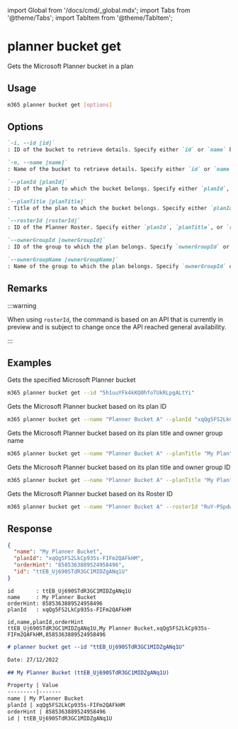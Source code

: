 <!-- DISCLAIMER: All secrets, passwords, and sensitive values in this document are examples only and not real credentials. -->
import Global from '/docs/cmd/_global.mdx';
import Tabs from '@theme/Tabs';
import TabItem from '@theme/TabItem';

# planner bucket get

Gets the Microsoft Planner bucket in a plan

## Usage

```sh
m365 planner bucket get [options]
```

## Options

```md definition-list
`-i, --id [id]`
: ID of the bucket to retrieve details. Specify either `id` or `name` but not both.

`-n, --name [name]`
: Name of the bucket to retrieve details. Specify either `id` or `name` but not both. 

`--planId [planId]`
: ID of the plan to which the bucket belongs. Specify either `planId`, `planTitle`, or `rosterId` but not multiple when using `name`.

`--planTitle [planTitle]`
: Title of the plan to which the bucket belongs. Specify either `planId`, `planTitle`, or `rosterId` but not multiple when using `name`.

`--rosterId [rosterId]`
: ID of the Planner Roster. Specify either `planId`, `planTitle`, or `rosterId` but not multiple when using `name`.

`--ownerGroupId [ownerGroupId]`
: ID of the group to which the plan belongs. Specify `ownerGroupId` or `ownerGroupName` when using `planTitle`.

`--ownerGroupName [ownerGroupName]`
: Name of the group to which the plan belongs. Specify `ownerGroupId` or `ownerGroupName` when using `planTitle`.
```

<Global />

## Remarks

:::warning

When using `rosterId`, the command is based on an API that is currently in preview and is subject to change once the API reached general availability.

:::

## Examples

Gets the specified Microsoft Planner bucket 

```sh
m365 planner bucket get --id "5h1uuYFk4kKQ0hfoTUkRLpgALtYi"
```

Gets the Microsoft Planner bucket based on its plan ID

```sh
m365 planner bucket get --name "Planner Bucket A" --planId "xqQg5FS2LkCp935s-FIFm2QAFkHM"
```

Gets the Microsoft Planner bucket based on its plan title and owner group name

```sh
m365 planner bucket get --name "Planner Bucket A" --planTitle "My Plan" --ownerGroupName "My Group"
```

Gets the Microsoft Planner bucket based on its plan title and owner group ID

```sh
m365 planner bucket get --name "Planner Bucket A" --planTitle "My Plan" --ownerGroupId "ee0f40fc-b2f7-45c7-b62d-11b90dd2ea8e"
```

Gets the Microsoft Planner bucket based on its Roster ID

```sh
m365 planner bucket get --name "Planner Bucket A" --rosterId "RuY-PSpdw02drevnYDTCJpgAEfoI"
```

## Response

<Tabs>
  <TabItem value="JSON">

  ```json
  {
    "name": "My Planner Bucket",
    "planId": "xqQg5FS2LkCp935s-FIFm2QAFkHM",
    "orderHint": "8585363889524958496",
    "id": "ttEB_Uj690STdR3GC1MIDZgANq1U"
  }
  ```

  </TabItem>
  <TabItem value="Text">

  ```text
  id       : ttEB_Uj690STdR3GC1MIDZgANq1U
  name     : My Planner Bucket
  orderHint: 8585363889524958496
  planId   : xqQg5FS2LkCp935s-FIFm2QAFkHM
  ```

  </TabItem>
  <TabItem value="CSV">

  ```csv
  id,name,planId,orderHint
  ttEB_Uj690STdR3GC1MIDZgANq1U,My Planner Bucket,xqQg5FS2LkCp935s-FIFm2QAFkHM,8585363889524958496
  ```

  </TabItem>
  <TabItem value="Markdown">

  ```md
  # planner bucket get --id "ttEB_Uj690STdR3GC1MIDZgANq1U"

  Date: 27/12/2022

  ## My Planner Bucket (ttEB_Uj690STdR3GC1MIDZgANq1U)

  Property | Value
  ---------|-------
  name | My Planner Bucket
  planId | xqQg5FS2LkCp935s-FIFm2QAFkHM
  orderHint | 8585363889524958496
  id | ttEB_Uj690STdR3GC1MIDZgANq1U
  ```

  </TabItem>
</Tabs>
